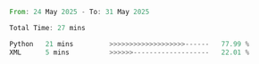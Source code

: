 <!--START_SECTION:waka-->

```rust
From: 24 May 2025 - To: 31 May 2025

Total Time: 27 mins

Python   21 mins         >>>>>>>>>>>>>>>>>>>------   77.99 %
XML      5 mins          >>>>>>-------------------   22.01 %
```

<!--END_SECTION:waka-->
